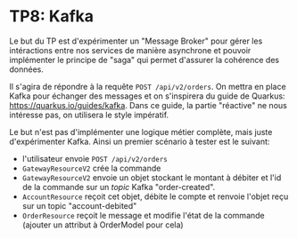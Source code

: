 # TP8: Kafka

Le but du TP est d'expérimenter un "Message Broker" pour gérer les intéractions entre nos services de manière asynchrone et pouvoir implémenter le principe de "saga" qui permet d'assurer la cohérence des données.

Il s'agira de répondre à la requête `POST /api/v2/orders`. On mettra en place Kafka pour échanger des messages et on s'inspirera du guide de Quarkus: https://quarkus.io/guides/kafka. Dans ce guide, la partie "réactive" ne nous intéresse pas, on utilisera le style impératif.

Le but n'est pas d'implémenter une logique métier complète, mais juste d'expérimenter Kafka. Ainsi un premier scénario à tester est le suivant:
- l'utilisateur envoie `POST /api/v2/orders`
- `GatewayResourceV2` crée la commande
- `GatewayResourceV2` envoie un objet stockant le montant à débiter et l'id de la commande sur un _topic_ Kafka "order-created".
- `AccountResource` reçoit cet objet, débite le compte et renvoie l'objet reçu sur un topic "account-debited"
- `OrderResource` reçoit le message et modifie l'état de la commande (ajouter un attribut à OrderModel pour cela)
